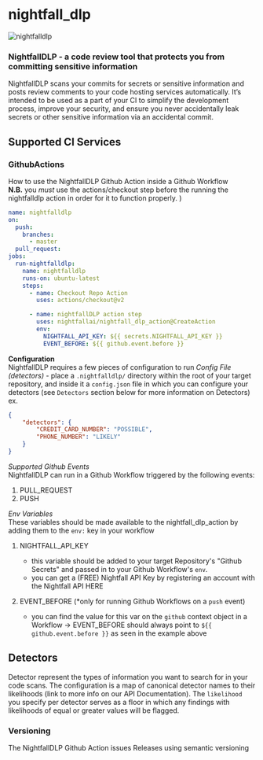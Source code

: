 # nightfall_dlp
![nightfalldlp](https://www.finsmes.com/wp-content/uploads/2019/11/Nightfall-AI.png "nightfalldlp")
### NightfallDLP - a code review tool that protects you from committing sensitive information

NightfallDLP scans your commits for secrets or sensitive information and posts review comments to your code hosting 
services automatically. It’s intended to be used as a part of your CI to simplify the development process, improve your 
security, and ensure you never accidentally leak secrets or other sensitive information via an accidental commit.

## Supported CI Services
### GithubActions
How to use the NightfallDLP Github Action inside a Github Workflow  
**N.B.** you _must_ use the actions/checkout step before the running the nightfalldlp action in order for it to function properly.
)
```yaml
name: nightfalldlp
on:
  push:
    branches:
      - master
  pull_request:
jobs:
  run-nightfalldlp:
    name: nightfalldlp
    runs-on: ubuntu-latest
    steps:
      - name: Checkout Repo Action
        uses: actions/checkout@v2

      - name: nightfallDLP action step
        uses: nightfallai/nightfall_dlp_action@CreateAction
        env:
          NIGHTFALL_API_KEY: ${{ secrets.NIGHTFALL_API_KEY }}
          EVENT_BEFORE: ${{ github.event.before }}
```

**Configuration**  
NightfallDLP requires a few pieces of configuration to run
_Config File (detectors)_
    - place a `.nightfalldlp/` directory within the root of your target repository, and inside it a `config.json` file
    in which you can configure your detectors (see `Detectors` section below for more information on Detectors)
ex.
```json
{
    "detectors": {
        "CREDIT_CARD_NUMBER": "POSSIBLE",
        "PHONE_NUMBER": "LIKELY"
    }
}
```

_Supported Github Events_  
NightfallDLP can run in a Github Workflow triggered by the following events:
1) PULL_REQUEST
2) PUSH

_Env Variables_  
These variables should be made available to the nightfall_dlp_action by adding them to the `env:` key in your workflow
1) NIGHTFALL_API_KEY
    - this variable should be added to your target Repository's "Github Secrets" and passed in to your Github Workflow's `env`.
    - you can get a (FREE) Nightfall API Key by registering an account with the Nightfall API HERE
    
2) EVENT_BEFORE (*only for running Github Workflows on a `push` event)
    - you can find the value for this var on the `github` context object in a Workflow -> EVENT_BEFORE should always point to
    `${{ github.event.before }}` as seen in the example above
    

## Detectors
Detector represent the types of information you want to search for in your code scans. The configuration is a map of 
canonical detector names to their likelihoods (link to more info on our API Documentation). The `likelihood` you specify
per detector serves as a floor in which any findings with likelihoods of equal or greater values will be flagged.

### Versioning
The NightfallDLP Github Action issues Releases using semantic versioning
